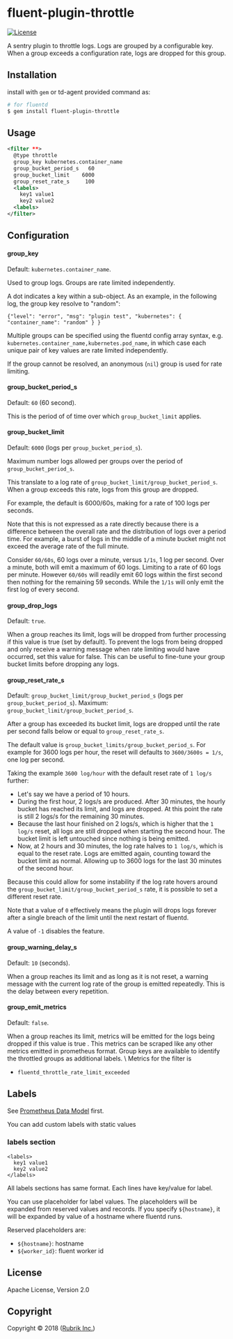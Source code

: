 # fluent-plugin-throttle

[![License](https://img.shields.io/badge/License-Apache%202.0-blue.svg)](https://github.com/rubrikinc/fluent-plugin-throttle/blob/master/LICENSE)

A sentry plugin to throttle logs. Logs are grouped by a configurable key. When
a group exceeds a configuration rate, logs are dropped for this group.

## Installation

install with `gem` or td-agent provided command as:

```bash
# for fluentd
$ gem install fluent-plugin-throttle
```

## Usage

```xml
<filter **>
  @type throttle
  group_key kubernetes.container_name
  group_bucket_period_s   60
  group_bucket_limit    6000
  group_reset_rate_s     100
  <labels>
    key1 value1
    key2 value2
  <labels>
</filter>
```

## Configuration

#### group\_key

Default: `kubernetes.container_name`.

Used to group logs. Groups are rate limited independently.

A dot indicates a key within a sub-object. As an example, in the following log,
the group key resolve to "random":
```
{"level": "error", "msg": "plugin test", "kubernetes": { "container_name": "random" } }
```

Multiple groups can be specified using the fluentd config array syntax, 
e.g. `kubernetes.container_name,kubernetes.pod_name`, in which case each unique pair
of key values are rate limited independently.

If the group cannot be resolved, an anonymous (`nil`) group is used for rate limiting.

#### group\_bucket\_period\_s

Default: `60` (60 second).

This is the period of of time over which `group_bucket_limit` applies.

#### group\_bucket\_limit

Default: `6000` (logs per `group_bucket_period_s`).

Maximum number logs allowed per groups over the period of `group_bucket_period_s`.

This translate to a log rate of `group_bucket_limit/group_bucket_period_s`.
When a group exceeds this rate, logs from this group are dropped.

For example, the default is 6000/60s, making for a rate of 100 logs per
seconds.

Note that this is not expressed as a rate directly because there is a
difference between the overall rate and the distribution of logs over a period
time. For example, a burst of logs in the middle of a minute bucket might not
exceed the average rate of the full minute.

Consider `60/60s`, 60 logs over a minute, versus `1/1s`, 1 log per second.
Over a minute, both will emit a maximum of 60 logs. Limiting to a rate of 60
logs per minute. However `60/60s` will readily emit 60 logs within the first
second then nothing for the remaining 59 seconds. While the `1/1s` will only
emit the first log of every second.

#### group\_drop\_logs

Default: `true`.

When a group reaches its limit, logs will be dropped from further processing
if this value is true (set by default). To prevent the logs from being dropped
and only receive a warning message when rate limiting would have occurred, set
this value for false. This can be useful to fine-tune your group bucket limits
before dropping any logs.

#### group\_reset\_rate\_s

Default: `group_bucket_limit/group_bucket_period_s` (logs per `group_bucket_period_s`).
Maximum: `group_bucket_limit/group_bucket_period_s`.

After a group has exceeded its bucket limit, logs are dropped until the rate
per second falls below or equal to `group_reset_rate_s`.

The default value is `group_bucket_limits/group_bucket_period_s`. For example
for 3600 logs per hour, the reset will defaults to `3600/3600s = 1/s`, one log
per second.

Taking the example `3600 log/hour` with the default reset rate of `1 log/s`
further:

 - Let's say we have a period of 10 hours.
 - During the first hour, 2 logs/s are produced. After 30 minutes, the hourly
   bucket has reached its limit, and logs are dropped. At this point the rate
   is still 2 logs/s for the remaining 30 minutes.
 - Because the last hour finished on 2 logs/s, which is higher that the
   `1 log/s` reset, all logs are still dropped when starting the second hour. The
   bucket limit is left untouched since nothing is being emitted.
 - Now, at 2 hours and 30 minutes, the log rate halves to `1 log/s`, which is
   equal to the reset rate. Logs are emitted again, counting toward the bucket
   limit as normal. Allowing up to 3600 logs for the last 30 minutes of the second
   hour.

Because this could allow for some instability if the log rate hovers around the
`group_bucket_limit/group_bucket_period_s` rate, it is possible to set a
different reset rate.

Note that a value of `0` effectively means the plugin will drops logs forever
after a single breach of the limit until the next restart of fluentd.

A value of `-1` disables the feature.

#### group\_warning\_delay\_s

Default: `10` (seconds).

When a group reaches its limit and as long as it is not reset, a warning
message with the current log rate of the group is emitted repeatedly. This is
the delay between every repetition.

#### group\_emit\_metrics

Default: `false`.

When a group reaches its limit, metrics will be emitted for the logs being dropped if this value is true . This metrics can be scraped like any other metrics emitted in prometheus format. Group keys are available to identify the throttled groups as additional labels. \\
Metrics for the filter is
- `fluentd_throttle_rate_limit_exceeded`

## Labels

See [Prometheus Data Model](http://prometheus.io/docs/concepts/data_model/) first.

You can add custom labels with static values

### labels section

```
<labels>
  key1 value1
  key2 value2
</labels>
```

All labels sections has same format. Each lines have key/value for label.

You can use placeholder for label values. The placeholders will be expanded from reserved values and records.
If you specify `${hostname}`, it will be expanded by value of a hostname where fluentd runs.

Reserved placeholders are:

- `${hostname}`: hostname
- `${worker_id}`: fluent worker id

## License

Apache License, Version 2.0

## Copyright

Copyright © 2018 ([Rubrik Inc.](https://www.rubrik.com))

